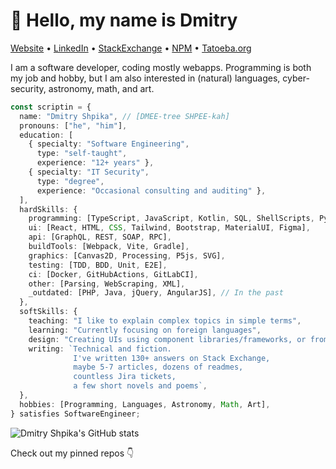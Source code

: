 # :wave: Hello, my name is Dmitry

[Website](https://scriptin.github.io) &bull; [LinkedIn](https://www.linkedin.com/in/dmitry-shpika/) &bull; [StackExchange](https://stackexchange.com/users/224676/scriptin?tab=accounts) &bull; [NPM](https://www.npmjs.com/~scriptin) &bull; [Tatoeba.org](https://tatoeba.org/en/user/profile/scriptin)

I am a software developer, coding mostly webapps.
Programming is both my job and hobby,
but I am also interested in (natural) languages,
cyber-security, astronomy, math, and art.

```ts
const scriptin = {
  name: "Dmitry Shpika", // [DMEE-tree SHPEE-kah]
  pronouns: ["he", "him"],
  education: [
    { specialty: "Software Engineering",
      type: "self-taught",
      experience: "12+ years" },
    { specialty: "IT Security",
      type: "degree",
      experience: "Occasional consulting and auditing" },
  ],
  hardSkills: {
    programming: [TypeScript, JavaScript, Kotlin, SQL, ShellScripts, Python],
    ui: [React, HTML, CSS, Tailwind, Bootstrap, MaterialUI, Figma],
    api: [GraphQL, REST, SOAP, RPC],
    buildTools: [Webpack, Vite, Gradle],
    graphics: [Canvas2D, Processing, P5js, SVG],
    testing: [TDD, BDD, Unit, E2E],
    ci: [Docker, GitHubActions, GitLabCI],
    other: [Parsing, WebScraping, XML],
    _outdated: [PHP, Java, jQuery, AngularJS], // In the past
  },
  softSkills: {
    teaching: "I like to explain complex topics in simple terms",
    learning: "Currently focusing on foreign languages",
    design: "Creating UIs using component libraries/frameworks, or from scratch",
    writing: `Technical and fiction.
              I've written 130+ answers on Stack Exchange,
              maybe 5-7 articles, dozens of readmes,
              countless Jira tickets,
              a few short novels and poems`,
  },
  hobbies: [Programming, Languages, Astronomy, Math, Art],
} satisfies SoftwareEngineer;
```

![Dmitry Shpika's GitHub stats](https://github-readme-stats.vercel.app/api?username=scriptin&theme=nord&rank_icon=percentile&show_icons=true&disable_animations=true&show=prs_merged&hide=contribs)

Check out my pinned repos :point_down:
